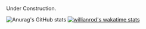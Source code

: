 Under Construction.


![Anurag's GitHub stats](https://github-readme-stats.vercel.app/api?username=BlankSpot08&show_icons=true&theme=radical)
[![willianrod's wakatime stats](https://github-readme-stats.vercel.app/api/wakatime?username=BlankSpot08&layout=compact)](https://github.com/anuraghazra/github-readme-stats)

